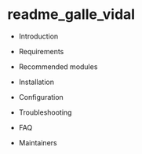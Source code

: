 # readme_galle_vidal

* Introduction

 * Requirements
 * Recommended modules
 * Installation
 * Configuration
 * Troubleshooting
 * FAQ
 * Maintainers
